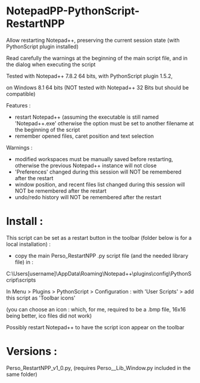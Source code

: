 # NotepadPP-PythonScript-RestartNPP

Allow restarting Notepad++, preserving the current session state (with PythonScript plugin installed)

Read carefully the warnings at the beginning of the main script file, and in the dialog when executing the script


Tested with Notepad++ 7.8.2 64 bits, with PythonScript plugin 1.5.2,

on Windows 8.1 64 bits (NOT tested with Notepad++ 32 Bits but should be compatible)


Features :
  * restart Notepad++ (assuming the executable is still named 'Notepad++.exe' otherwise the option must be set to another filename at the beginning of the script
  * remember opened files, caret position and text selection
  
Warnings :
  * modified workspaces must be manually saved before restarting, otherwise the previous Notepad++ instance will not close
  * 'Preferences' changed during this session will NOT be remembered after the restart
  * window position, and recent files list changed during this session will NOT be remembered after the restart
  * undo/redo history will NOT be remembered after the restart

# Install :

This script can be set as a restart button in the toolbar (folder below is for a local installation) : 

* copy the main Perso_RestartNPP .py script file (and the needed library file) in :

C:\Users\[username]\AppData\Roaming\Notepad++\plugins\config\PythonScript\scripts

In Menu > Plugins > PythonScript > Configuration : with 'User Scripts' > add this script as 'Toolbar icons'

(you can choose an icon : which, for me, required to be a .bmp file, 16x16 being better, ico files did not work)

Possibly restart Notepad++ to have the script icon appear on the toolbar

# Versions :

Perso_RestartNPP_v1_0.py, (requires Perso__Lib_Window.py included in the same folder)
